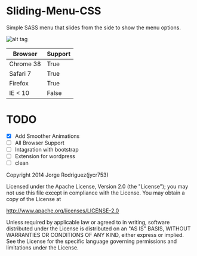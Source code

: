 Sliding-Menu-CSS
================

Simple SASS menu that slides from the side to show the menu options.

![alt tag](https://github.com/jycr753/Sliding-Menu-CSS/blob/master/image.png)

Browser  | Support
------------- | -------------
|Chrome 38  | True |
|Safari 7  | True |
|Firefox  | True |
|IE < 10  | False |

<h1>TODO</h1>

- [x] Add Smoother Animations
- [ ] All Browser Support
- [ ] Intagration with bootstrap
- [ ] Extension for wordpress
- [ ] clean

Copyright 2014 Jorge Rodriguez(jycr753)

Licensed under the Apache License, Version 2.0 (the "License");
you may not use this file except in compliance with the License.
You may obtain a copy of the License at

   http://www.apache.org/licenses/LICENSE-2.0

Unless required by applicable law or agreed to in writing, software
distributed under the License is distributed on an "AS IS" BASIS,
WITHOUT WARRANTIES OR CONDITIONS OF ANY KIND, either express or implied.
See the License for the specific language governing permissions and
limitations under the License.
